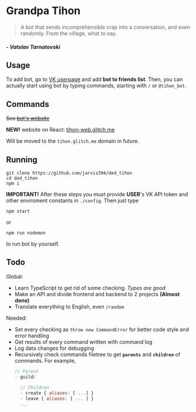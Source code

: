 # Grandpa Tihon

> A bot that sends incomprehensible crap into a conversation, and even randomly. From the village, what to say.

##### _- Vatslav Tarnatovski_

## Usage

To add bot, go to [VK userpage](https://vk.com/tihon_bot) and add **bot to friends list**.
Then, you can actually start using bot by typing commands, starting with `/` or `@tihon_bot`.

## Commands

~~See [bot's website](https://tihon.glitch.me)~~

**NEW!** website on React: [tihon-web.glitch.me](https://tihon-web.glitch.me)

Will be moved to the `tihon.glitch.me` domain in future.

## Running

```
git clone https://github.com/jarvis394/ded_tihon
cd ded_tihon
npm i
```

**IMPORTANT!** After these steps you must provide **USER**'s VK API token and other enviroment constants in `./config`. Then just type

```
npm start
```

or

```
npm run nodemon
```

to run bot by yourself.

## Todo

Global: 

- Learn TypeScript to get rid of some checking. _Types are good_
- Make an API and divide frontend and backend to 2 projects **(Almost done)**
- Translate everything to English, even `/random`

Needed:

- Set every checking as `throw new CommandError` for better code style and error handling
- Get results of every command written with command log
- Log data changes for debugging
- Recursively check commands filetree to get **`parents`** and **`children`** of commands. 
  For example, 
  ```javascript
  // Parent
  - guild/
    
    // Children
    - create { aliases: [ ...] }
    - leave { aliases: [ ... ] }
    ...
  ```